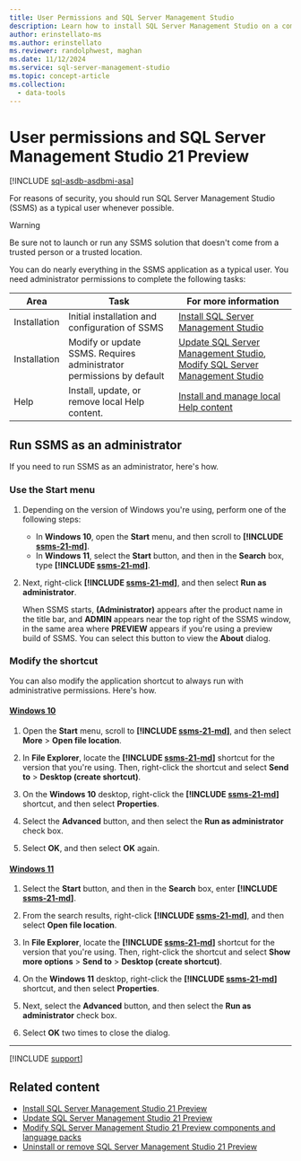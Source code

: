 ```yaml
---
title: User Permissions and SQL Server Management Studio
description: Learn how to install SQL Server Management Studio on a computer that has an earlier or later version of SQL Server Management Studio already installed.
author: erinstellato-ms
ms.author: erinstellato
ms.reviewer: randolphwest, maghan
ms.date: 11/12/2024
ms.service: sql-server-management-studio
ms.topic: concept-article
ms.collection:
  - data-tools
---
```

# User permissions and SQL Server Management Studio 21 Preview

[!INCLUDE [sql-asdb-asdbmi-asa](../includes/applies-to-version/sql-asdb-asdbmi-asa.md)]

For reasons of security, you should run SQL Server Management Studio (SSMS) as a typical user whenever possible.

> [!WARNING]  
> Be sure not to launch or run any SSMS solution that doesn't come from a trusted person or a trusted location.

You can do nearly everything in the SSMS application as a typical user. You need administrator permissions to complete the following tasks:

| Area | Task | For more information |
| --- | --- | --- |
| Installation | Initial installation and configuration of SSMS | [Install SQL Server Management Studio](../install/install.md) |
| Installation | Modify or update SSMS. Requires administrator permissions by default | [Update SQL Server Management Studio](../install/update.md), [Modify SQL Server Management Studio](../install/modify.md) |
| Help | Install, update, or remove local Help content. | [Install and manage local Help content](../install/local-help-content.md) |

## Run SSMS as an administrator

If you need to run SSMS as an administrator, here's how.

### Use the Start menu

1. Depending on the version of Windows you're using, perform one of the following steps:

   - In **Windows 10**, open the **Start** menu, and then scroll to **[!INCLUDE [ssms-21-md](../includes/ssms-21-md.md)]**.
   - In **Windows 11**, select the **Start** button, and then in the **Search** box, type **[!INCLUDE [ssms-21-md](../includes/ssms-21-md.md)]**.

1. Next, right-click **[!INCLUDE [ssms-21-md](../includes/ssms-21-md.md)]**, and then select **Run as administrator**.

   When SSMS starts, **(Administrator)** appears after the product name in the title bar, and **ADMIN** appears near the top right of the SSMS window, in the same area where **PREVIEW** appears if you're using a preview build of SSMS. You can select this button to view the **About** dialog.

### Modify the shortcut

You can also modify the application shortcut to always run with administrative permissions. Here's how.

#### [Windows 10](#tab/windows-10)

1. Open the **Start** menu, scroll to **[!INCLUDE [ssms-21-md](../includes/ssms-21-md.md)]**, and then select **More** > **Open file location**.

1. In **File Explorer**, locate the **[!INCLUDE [ssms-21-md](../includes/ssms-21-md.md)]** shortcut for the version that you're using. Then, right-click the shortcut and select **Send to** > **Desktop (create shortcut)**.

1. On the **Windows 10** desktop, right-click the **[!INCLUDE [ssms-21-md](../includes/ssms-21-md.md)]** shortcut, and then select **Properties**.

1. Select the **Advanced** button, and then select the **Run as administrator** check box.

1. Select **OK**, and then select **OK** again.

#### [Windows 11](#tab/windows-11)

1. Select the **Start** button, and then in the **Search** box, enter **[!INCLUDE [ssms-21-md](../includes/ssms-21-md.md)]**.

1. From the search results, right-click **[!INCLUDE [ssms-21-md](../includes/ssms-21-md.md)]**, and then select **Open file location**.

1. In **File Explorer**, locate the **[!INCLUDE [ssms-21-md](../includes/ssms-21-md.md)]** shortcut for the version that you're using. Then, right-click the shortcut and select **Show more options** > **Send to** > **Desktop (create shortcut)**.

1. On the **Windows 11** desktop, right-click the **[!INCLUDE [ssms-21-md](../includes/ssms-21-md.md)]** shortcut, and then select **Properties**.

1. Next, select the **Advanced** button, and then select the **Run as administrator** check box.

1. Select **OK** two times to close the dialog.

---

[!INCLUDE [support](../includes/support.md)]

## Related content

- [Install SQL Server Management Studio 21 Preview](../install/install.md)
- [Update SQL Server Management Studio 21 Preview](../install/update.md)
- [Modify SQL Server Management Studio 21 Preview components and language packs](../install/modify.md)
- [Uninstall or remove SQL Server Management Studio 21 Preview](../install/uninstall.md)
